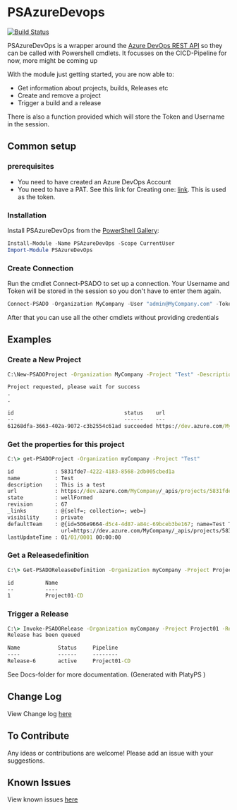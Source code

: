 # PSAzureDevops

[![Build Status](https://dev.azure.com/Ba4bes/PSAzureDevOps/_apis/build/status/Ba4bes.PSAzureDevops?branchName=master)](https://dev.azure.com/Ba4bes/PSAzureDevOps/_build/latest?definitionId=4&branchName=master)

PSAzureDevOps is a wrapper around the [Azure DevOps REST API](https://docs.microsoft.com/en-us/rest/api/azure/devops/?view=azure-devops-rest-5.0) so they can be called with Powershell cmdlets.
It focusses on the CICD-Pipeline for now, more might be coming up

With the module just getting started, you are now able to:

- Get information about projects, builds, Releases etc
- Create and remove a project
- Trigger a build and a release

There is also a function provided which will store the Token and Username in the session.

## Common setup

### prerequisites

- You need to have created an Azure DevOps Account
- You need to have a PAT. See this link for Creating one: [link](https://docs.microsoft.com/en-us/azure/devops/organizations/accounts/use-personal-access-tokens-to-authenticate?view=azure-devops). This is used as the token.

### Installation

Install PSAzureDevOps from the [PowerShell Gallery](https://powershellgallery.com):

```powershell
Install-Module -Name PSAzureDevOps -Scope CurrentUser
Import-Module PSAzureDevOps
```

### Create Connection

Run the cmdlet Connect-PSADO to set up a connection. Your Username and Token will be stored in the session so you don't have to enter them again.

```powershell
Connect-PSADO -Organization MyCompany -User "admin@MyCompany.com" -Token "203fn320fh3ainfaowinf23023f9n39naf89wnf9"
```

After that you can use all the other cmdlets without providing credentials

## Examples

### Create a New Project

```cmd
C:\New-PSADOProject -Organization MyCompany -Project "Test" -Description "This is a test"

Project requested, please wait for success
.
.

id                                   status    url                                                                                _links
--                                   ------    ---                                                                                ------
61268dfa-3663-402a-9072-c3b2554c61ad succeeded https://dev.azure.com/MyCompany/_apis/operations/61268dfa-3663-402a-9072-c3b2554c61ad @{self=}
```

### Get the properties for this project

```cmd
C:\> get-PSADOProject -Organization myCompany -Project "Test"

id             : 5831fde7-4222-4183-8568-2db005cbed1a
name           : Test
description    : This is a test
url            : https://dev.azure.com/MyCompany/_apis/projects/5831fde7-4222-4183-8568-2db005cbed1a
state          : wellFormed
revision       : 67
_links         : @{self=; collection=; web=}
visibility     : private
defaultTeam    : @{id=506e9664-d5c4-4d87-a84c-69bceb3be167; name=Test Team;
                 url=https://dev.azure.com/MyCompany/_apis/projects/5831fde7-4222-4183-8568-2db005cbed1a/teams/506e9664-d5c4-4d87-a84c-69bceb3be167}
lastUpdateTime : 01/01/0001 00:00:00
```

### Get a Releasedefinition

```cmd
C:\> Get-PSADOReleaseDefinition -Organization myCompany -Project Project01

id          Name
--          ----
1           Project01-CD
```

### Trigger a Release

```cmd
C:\> Invoke-PSADORelease -Organization myCompany -Project Project01 -ReleaseDefinitionName Project01-CD
Release has been queued

Name            Status     Pipeline
----            ------     --------
Release-6       active     Project01-CD
```

See Docs-folder for more documentation. (Generated with PlatyPS )

## Change Log

View Change log [here](CHANGELOG.md)

## To Contribute

Any ideas or contributions are welcome!
Please add an issue with your suggestions.

## Known Issues

View known issues [here](https://github.com/Ba4bes/PSAzureDevops/issues)
